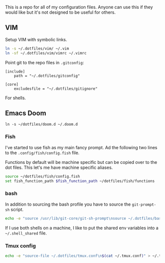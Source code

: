 This is a repo for all of my configuration files. Anyone can use this if they would like but it's not designed to be useful for others.

## VIM

Setup VIM with symbolic links.

```sh
ln -s ~/.dotfiles/vim/ ~/.vim
ln -sf ~/.dotfiles/vim/vimrc ~/.vimrc
```

Point git to the repo files in `.gitconfig`:

```
[include]
    path = "~/.dotfiles/gitconfig"

[core]
    excludesfile = "~/.dotfiles/gitignore"
```

For shells.

## Emacs Doom

```
ln -s ~/dotfiles/doom.d ~/.doom.d
```

### Fish

I've started to use fish as my main fancy prompt. Ad the following two lines to the `.config/fish/config.fish` file.

Functions by default will be machine specific but can be copied over to the dot files. This let's me have machine specific aliases.

```sh
source ~/dotfiles/fish/config.fish
set fish_function_path $fish_function_path ~/dotfiles/fish/functions
```

### bash

In addition to sourcing the bash profile you have to source the `git-prompt-sh` script.

```sh
echo -e "source /usr/lib/git-core/git-sh-prompt\nsource ~/.dotfiles/bash_profile\nsource ~/dotifles/aliases\n$(cat ~/.bashrc)" > ~/.bashrc
```

If I use both shells on a machine, I like to put the shared env variables into a `~/.shell_shared` file.

### Tmux config

```bash
echo -e "source-file ~/.dotfiles/tmux.conf\n$(cat ~/.tmux.conf)" > ~/.tmux.conf
```
